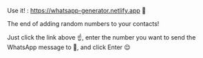 Use it! : https://whatsapp-generator.netlify.app :seedling: 

The end of adding random numbers to your contacts!

Just click the link above :point_up:, enter the number you want to send the WhatsApp message to :iphone:, and click Enter :relieved:
